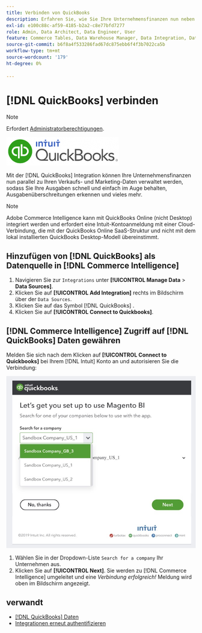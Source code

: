 ```yaml
---
title: Verbinden von QuickBooks
description: Erfahren Sie, wie Sie Ihre Unternehmensfinanzen nun neben Ihren Verkaufs- und Marketing-Daten verwalten können, sodass Sie Ihre Ausgaben schnell und einfach im Auge behalten, Ausgabenüberschreitungen erkennen und vieles mehr.
exl-id: e100c88c-af59-4185-b2a2-c8e77bfd7277
role: Admin, Data Architect, Data Engineer, User
feature: Commerce Tables, Data Warehouse Manager, Data Integration, Data Import/Export
source-git-commit: b6f8a4f533286fad67dc875ebb6f4f3b7022ca5b
workflow-type: tm+mt
source-wordcount: '179'
ht-degree: 0%

---
```


# [!DNL QuickBooks] verbinden

>[!NOTE]
>
>Erfordert [Administratorberechtigungen](../../../administrator/user-management/user-management.md).

![QuickBooks-Logo](../../../assets/Quickbooks.png)

Mit der [!DNL QuickBooks] Integration können Ihre Unternehmensfinanzen nun parallel zu Ihren Verkaufs- und Marketing-Daten verwaltet werden, sodass Sie Ihre Ausgaben schnell und einfach im Auge behalten, Ausgabenüberschreitungen erkennen und vieles mehr.

>[!NOTE]
>
>Adobe Commerce Intelligence kann mit QuickBooks Online (nicht Desktop) integriert werden und erfordert eine Intuit-Kontoanmeldung mit einer Cloud-Verbindung, die mit der QuickBooks Online SaaS-Struktur und nicht mit dem lokal installierten QuickBooks Desktop-Modell übereinstimmt.

## Hinzufügen von [!DNL QuickBooks] als Datenquelle in [!DNL Commerce Intelligence]

1. Navigieren Sie zur `Integrations` unter **[!UICONTROL Manage Data** > **Data Sources]**.
1. Klicken Sie auf **[!UICONTROL Add Integration]** rechts im Bildschirm über der `Data Sources`.
1. Klicken Sie auf das Symbol [!DNL QuickBooks] .
1. Klicken Sie auf **[!UICONTROL Connect to Quickbooks]**.

## [!DNL Commerce Intelligence] Zugriff auf [!DNL QuickBooks] Daten gewähren

Melden Sie sich nach dem Klicken auf **[!UICONTROL Connect to Quickbooks]** bei Ihrem [!DNL Intuit] Konto an und autorisieren Sie die Verbindung:

![Seite zur App Store-Integration von QuickBooks](../../../assets/QuickBooks_App_Store_1.jpg)

1. Wählen Sie in der Dropdown-Liste `Search for a company` Ihr Unternehmen aus.
1. Klicken Sie auf **[!UICONTROL Next]**. Sie werden zu [!DNL Commerce Intelligence] umgeleitet und eine *Verbindung erfolgreich!* Meldung wird oben im Bildschirm angezeigt.

## verwandt

* [ [!DNL QuickBooks]  Daten](../integrations/quickbooks-data.md)
* [Integrationen erneut authentifizieren](https://experienceleague.adobe.com/docs/commerce-knowledge-base/kb/how-to/mbi-reauthenticating-integrations.html)
